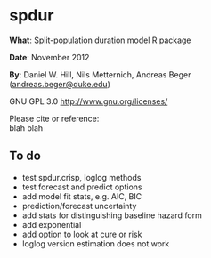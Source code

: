 spdur
===

**What**: Split-population duration model R package

**Date**: November 2012

**By**: Daniel W. Hill, Nils Metternich, Andreas Beger ([andreas.beger@duke.edu](mailto:andreas.beger@duke.edu))

GNU GPL 3.0 <http://www.gnu.org/licenses/> <br />

Please cite or reference:  
blah blah

To do
---

 * test spdur.crisp, loglog methods
 * test forecast and predict options
 * add model fit stats, e.g. AIC, BIC
 * prediction/forecast uncertainty
 * add stats for distinguishing baseline hazard form
 * add exponential
 * add option to look at cure or risk
 * loglog version estimation does not work